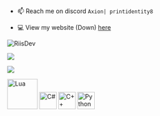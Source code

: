 - 📫 Reach me on discord `Axion| printidentity8`

- 💻 View my website (Down) [here](wwww)

<p align="left"> <img src="https://komarev.com/ghpvc/?username=RiisDev&label=Profile%20views&color=0e75b6&style=for-the-badge" alt="RiisDev" /> </p>
<p><img align="center" src="https://github-readme-stats.vercel.app/api/top-langs/?username=RiisDev&layout=compact&theme=dark"" <a/></p>
<p><img align="center" src="https://github-readme-stats.vercel.app/api?username=RiisDev&show_icons=true&theme=dark"" /></p>

<p align="left">
  <img src="https://img.shields.io/badge/Lua-2C2D72?logo=lua&logoColor=white" alt="Lua" height="70"/>
  <img src="https://img.shields.io/badge/C%23-239120?logo=c-sharp&logoColor=white" alt="C#" height="40"/>
  <img src="https://img.shields.io/badge/C++-00599C?logo=c%2B%2B&logoColor=white" alt="C++" height="40"/>
  <img src="https://img.shields.io/badge/Python-3776AB?logo=python&logoColor=white" alt="Python" height="40"/>
</p>



